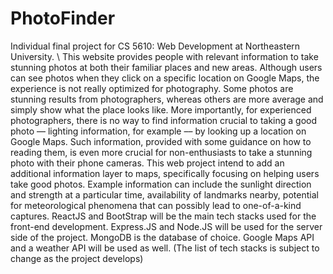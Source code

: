 # PhotoFinder
Individual final project for CS 5610: Web Development at Northeastern University. \\
This website provides people with relevant information to take stunning photos at both their familiar places and new areas. 
Although users can see photos when they click on a specific location on Google Maps, the experience is not really optimized for photography. 
Some photos are stunning results from photographers, whereas others are more average and simply show what the place looks like. More importantly, for experienced photographers, there is no way to find information crucial to taking a good photo –– lighting information, for example –– by looking up a location on Google Maps. Such information, provided with some guidance on how to reading them, is even more crucial for non-enthusiasts to take a stunning photo with their phone cameras. 
This web project intend to add an additional information layer to maps, specifically focusing on helping users take good photos. Example information can include the sunlight direction and strength at a particular time, availability of landmarks nearby, potential for meteorological phenomena that can possibly lead to one-of-a-kind captures. 
ReactJS and BootStrap will be the main tech stacks used for the front-end development. Express.JS and Node.JS will be used for the server side of the project. MongoDB is the database of choice. Google Maps API and a weather API will be used as well. (The list of tech stacks is subject to change as the project develops)
